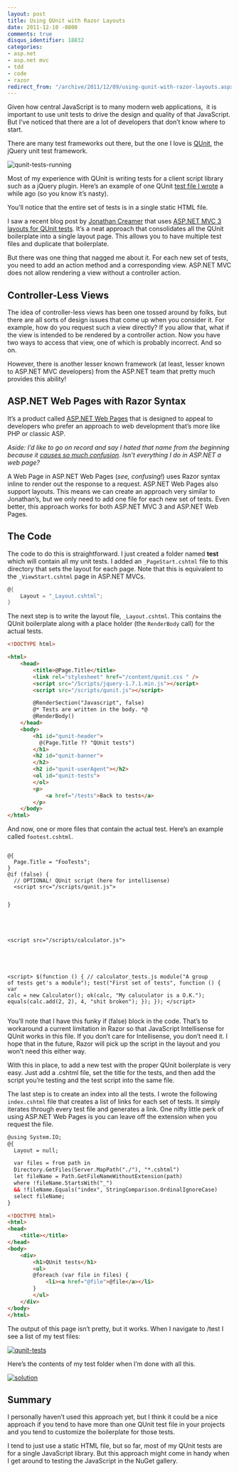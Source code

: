 ```yaml
---
layout: post
title: Using QUnit with Razor Layouts
date: 2011-12-10 -0800
comments: true
disqus_identifier: 18832
categories:
- asp.net
- asp.net mvc
- tdd
- code
- razor
redirect_from: "/archive/2011/12/09/using-qunit-with-razor-layouts.aspx/"
---
```


Given how central JavaScript is to many modern web applications,  it is
important to use unit tests to drive the design and quality of that
JavaScript. But I’ve noticed that there are a lot of developers that
don’t know where to start.

There are many test frameworks out there, but the one I love is
[QUnit](http://docs.jquery.com/QUnit "QUnit homepage"), the jQuery unit
test framework.

![qunit-tests-running](http://haacked.com/images/haacked_com/WindowsLiveWriter/cfa3790769b8_117F0/qunit-tests-running_3.png "qunit-tests-running")

Most of my experience with QUnit is writing tests for a client script
library such as a jQuery plugin. Here’s an example of one QUnit [test
file I
wrote](https://github.com/Haacked/jquery.undoable/blob/master/tests/index.html "QUnit test file")
a while ago (so you know it’s nasty).

You’ll notice that the entire set of tests is in a single static HTML
file.

I saw a recent blog post by [Jonathan
Creamer](http://jcreamerlive.com/ "Jonathan Creamer's Blog") that uses
[ASP.NET MVC 3 layouts for QUnit
tests](http://freshbrewedcode.com/jonathancreamer/2011/12/08/qunit-layout-for-javascript-testing-in-asp-net-mvc3/ "QUnit layout for JavaScript testing in ASP.NET MVC 3").
It’s a neat approach that consolidates all the QUnit boilerplate into a
single layout page. This allows you to have multiple test files and
duplicate that boilerplate.

But there was one thing that nagged me about it. For each new set of
tests, you need to add an action method and a corresponding view.
ASP.NET MVC does not allow rendering a view without a controller action.

Controller-Less Views
---------------------

The idea of controller-less views has been one tossed around by folks,
but there are all sorts of design issues that come up when you consider
it. For example, how do you request such a view directly? If you allow
that, what if the view is intended to be rendered by a controller
action. Now you have two ways to access that view, one of which is
probably incorrect. And so on.

However, there is another lesser known framework (at least, lesser known
to ASP.NET MVC developers) from the ASP.NET team that pretty much
provides this ability!

ASP.NET Web Pages with Razor Syntax
-----------------------------------

It’s a product called [ASP.NET Web
Pages](http://www.asp.net/web-pages "ASP.NET Web Pages website") that is
designed to appeal to developers who prefer an approach to web
development that’s more like PHP or classic ASP.

*Aside: I’d like to go on record and say I hated that name from the
beginning because it [causes so much
confusion](http://haacked.com/archive/2011/05/25/bin-deploying-asp-net-mvc-3.aspx "Bin Deploying MVC 3").
Isn’t everything I do in ASP.NET a web page?*

A Web Page in ASP.NET Web Pages (*see, confusing!*) uses Razor syntax
inline to render out the response to a request. ASP.NET Web Pages also
support layouts. This means we can create an approach very similar to
Jonathan’s, but we only need to add one file for each new set of tests.
Even better, this approach works for both ASP.NET MVC 3 and ASP.NET Web
Pages.

The Code
--------

The code to do this is straightforward. I just created a folder named
**test** which will contain all my unit tests. I added an
`_PageStart.cshtml` file to this directory that sets the layout for each
page. Note that this is equivalent to the `_ViewStart.cshtml` page in
ASP.NET MVCs.

```csharp
@{
    Layout = "_Layout.cshtml";
}
```

The next step is to write the layout file, `_Layout.cshtml`. This
contains the QUnit boilerplate along with a place holder (the
`RenderBody` call) for the actual tests.

```html
<!DOCTYPE html>

<html>
    <head>
        <title>@Page.Title</title>
        <link rel="stylesheet" href="/content/qunit.css " />
        <script src="/Scripts/jquery-1.7.1.min.js"></script>
        <script src="/scripts/qunit.js"></script>

        @RenderSection("Javascript", false)
        @* Tests are written in the body. *@
        @RenderBody()
    </head>
    <body>
        <h1 id="qunit-header">
          @(Page.Title ?? "QUnit tests")
        </h1>
        <h2 id="qunit-banner">
        </h2>
        <h2 id="qunit-userAgent"></h2>
        <ol id="qunit-tests">
        </ol>
        <p>
            <a href="/tests">Back to tests</a>
        </p>
    </body>
</html>
```

And now, one or more files that contain the actual test. Here’s an
example called `footest.cshtml`.

<pre><code>
@{
  Page.Title = "FooTests";
}
@if (false) {
  // OPTIONAL! QUnit script (here for intellisense)
  &lt;script src="/scripts/qunit.js"> </script>
}
<!-- Script we're testing -->
&lt;script src="/scripts/calculator.js"></script>

<!-- The tests -->
&lt;script>
  $(function () {
    // calculator_tests.js
    module("A group of tests get's a module");
    test("First set of tests", function () {
      var calc = new Calculator();
      ok(calc, "My caluculator is a O.K.");
      equals(calc.add(2, 2), 4, "shit broken");
    });
  });
&lt;/script>
</code></pre>

You’ll note that I have this funky if (false) block in the code. That’s
to workaround a current limitation in Razor so that JavaScript
Intellisense for QUnit works in this file. If you don’t care for
Intellisense, you don’t need it. I hope that in the future, Razor will
pick up the script in the layout and you won’t need this either way.

With this in place, to add a new test with the proper QUnit boilerplate
is very easy. Just add a .cshtml file, set the title for the tests, and
then add the script you’re testing and the test script into the same
file.

The last step is to create an index into all the tests. I wrote the
following `index.cshtml` file that creates a list of links for each set
of tests. It simply iterates through every test file and generates a
link. One nifty little perk of using ASP.NET Web Pages is you can leave
off the extension when you request the file.

```html
@using System.IO;
@{
  Layout = null;

  var files = from path in
  Directory.GetFiles(Server.MapPath("./"), "*.cshtml")
  let fileName = Path.GetFileNameWithoutExtension(path)
  where !fileName.StartsWith("_")
  && !fileName.Equals("index", StringComparison.OrdinalIgnoreCase)
  select fileName;
}

<!DOCTYPE html>
<html>
<head>
    <title></title>
</head>
<body>
    <div>
        <h1>QUnit tests</h1>
        <ul>
        @foreach (var file in files) {
            <li><a href="@file">@file</a></li>
        }
        </ul>
    </div>
</body>
</html>
```

The output of this page isn’t pretty, but it works. When I navigate to
/test I see a list of my test files:

[![qunit-tests](http://haacked.com/images/haacked_com/WindowsLiveWriter/cfa3790769b8_117F0/qunit-tests_thumb.png "qunit-tests")](http://haacked.com/images/haacked_com/WindowsLiveWriter/cfa3790769b8_117F0/qunit-tests_2.png)

Here’s the contents of my test folder when I’m done with all this.

[![solution](http://haacked.com/images/haacked_com/WindowsLiveWriter/cfa3790769b8_117F0/solution_thumb.png "solution")](http://haacked.com/images/haacked_com/WindowsLiveWriter/cfa3790769b8_117F0/solution_2.png)

Summary
-------

I personally haven’t used this approach yet, but I think it could be a
nice approach if you tend to have more than one QUnit test file in your
projects and you tend to customize the boilerplate for those tests.

I tend to just use a static HTML file, but so far, most of my QUnit
tests are for a single JavaScript library. But this approach might come
in handy when I get around to testing the JavaScript in the NuGet
gallery.

